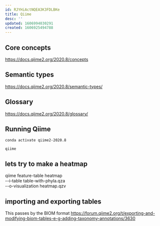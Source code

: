 ```yaml
---
id: RJYHiActNQEA3K3FDLBKe
title: Qiime
desc: ''
updated: 1606994030291
created: 1606925494788
---
```


## Core concepts 

https://docs.qiime2.org/2020.8/concepts


## Semantic types

https://docs.qiime2.org/2020.8/semantic-types/


## Glossary

https://docs.qiime2.org/2020.8/glossary/


## Running Qiime

`conda activate qiime2-2020.8`

`qiime`


## lets try to make a heatmap

qiime feature-table heatmap \
--i-table table-with-phyla.qza \
--o-visualization heatmap.qzv

## importing and exporting tables

This passes by the BIOM format https://forum.qiime2.org/t/exporting-and-modifying-biom-tables-e-g-adding-taxonomy-annotations/3630


  
